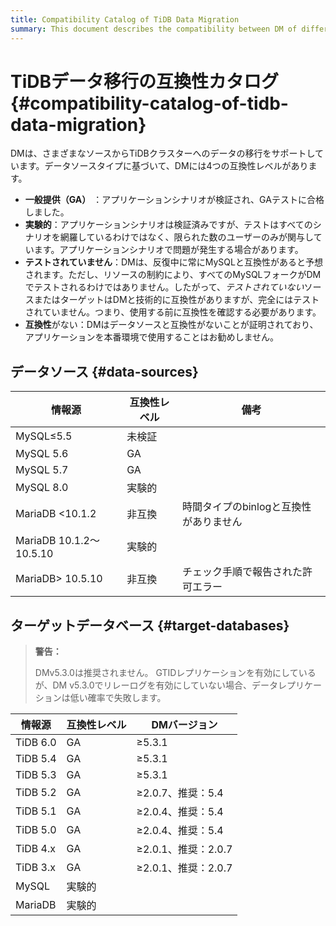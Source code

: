 ```yaml
---
title: Compatibility Catalog of TiDB Data Migration
summary: This document describes the compatibility between DM of different versions and upstream/downstream databases.
---
```


# TiDBデータ移行の互換性カタログ {#compatibility-catalog-of-tidb-data-migration}

DMは、さまざまなソースからTiDBクラスターへのデータの移行をサポートしています。データソースタイプに基づいて、DMには4つの互換性レベルがあります。

-   <strong>一般提供（GA）</strong> ：アプリケーションシナリオが検証され、GAテストに合格しました。
-   <strong>実験的</strong>：アプリケーションシナリオは検証済みですが、テストはすべてのシナリオを網羅しているわけではなく、限られた数のユーザーのみが関与しています。アプリケーションシナリオで問題が発生する場合があります。
-   <strong>テストされていません</strong>：DMは、反復中に常にMySQLと互換性があると予想されます。ただし、リソースの制約により、すべてのMySQLフォークがDMでテストされるわけではありません。したがって、<em>テストされていない</em>ソースまたはターゲットはDMと技術的に互換性がありますが、完全にはテストされていません。つまり、使用する前に互換性を確認する必要があります。
-   <strong>互換性</strong>がない：DMはデータソースと互換性がないことが証明されており、アプリケーションを本番環境で使用することはお勧めしません。

## データソース {#data-sources}

| 情報源                    | 互換性レベル | 備考                     |
| ---------------------- | ------ | ---------------------- |
| MySQL≤5.5              | 未検証    |                        |
| MySQL 5.6              | GA     |                        |
| MySQL 5.7              | GA     |                        |
| MySQL 8.0              | 実験的    |                        |
| MariaDB &lt;10.1.2     | 非互換    | 時間タイプのbinlogと互換性がありません |
| MariaDB 10.1.2〜10.5.10 | 実験的    |                        |
| MariaDB&gt; 10.5.10    | 非互換    | チェック手順で報告された許可エラー      |

## ターゲットデータベース {#target-databases}

> <strong>警告：</strong>
>
> DMv5.3.0は推奨されません。 GTIDレプリケーションを有効にしているが、DM v5.3.0でリレーログを有効にしていない場合、データレプリケーションは低い確率で失敗します。

| 情報源      | 互換性レベル | DMバージョン         |
| -------- | ------ | --------------- |
| TiDB 6.0 | GA     | ≥5.3.1          |
| TiDB 5.4 | GA     | ≥5.3.1          |
| TiDB 5.3 | GA     | ≥5.3.1          |
| TiDB 5.2 | GA     | ≥2.0.7、推奨：5.4   |
| TiDB 5.1 | GA     | ≥2.0.4、推奨：5.4   |
| TiDB 5.0 | GA     | ≥2.0.4、推奨：5.4   |
| TiDB 4.x | GA     | ≥2.0.1、推奨：2.0.7 |
| TiDB 3.x | GA     | ≥2.0.1、推奨：2.0.7 |
| MySQL    | 実験的    |                 |
| MariaDB  | 実験的    |                 |
